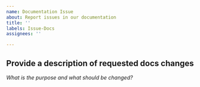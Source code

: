 ```yaml
---
name: Documentation Issue
about: Report issues in our documentation
title: ''
labels: Issue-Docs
assignees: ''

---
```


<!-- Briefly describe which document needs to be corrected and why. -->

## Provide a description of requested docs changes

_What is the purpose and what should be changed?_
